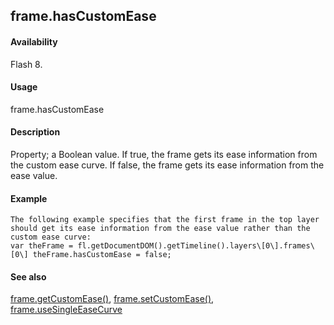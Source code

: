 ## frame.hasCustomEase

#### Availability

Flash 8.

#### Usage

frame.hasCustomEase

#### Description

Property; a Boolean value. If true, the frame gets its ease information from the custom ease curve. If false, the frame gets its ease information from the ease value.

#### Example

```
The following example specifies that the first frame in the top layer should get its ease information from the ease value rather than the custom ease curve:
var theFrame = fl.getDocumentDOM().getTimeline().layers\[0\].frames\[0\] theFrame.hasCustomEase = false;

```
#### See also

[frame.getCustomEase()](#_bookmark605), [frame.setCustomEase()](#_bookmark623), [frame.useSingleEaseCurve](#_bookmark642)
